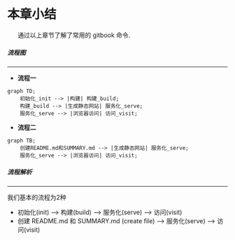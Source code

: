 # 本章小结
&nbsp;&nbsp;&nbsp;&nbsp;&nbsp;&nbsp;通过以上章节了解了常用的 gitbook 命令.
##### 流程图
---
* **流程一**
```mermaid
graph TD;
    初始化_init --> |构建| 构建_build;
    构建_build --> |生成静态网站| 服务化_serve;
    服务化_serve --> |浏览器访问| 访问_visit;
```
* **流程二**
```mermaid
graph TB;
    创建README.md和SUMMARY.md --> |生成静态网站| 服务化_serve;
    服务化_serve --> |浏览器访问| 访问_visit;
```
##### 流程解析
---
我们基本的流程为2种
 - 初始化(init) --> 构建(build) --> 服务化(serve) --> 访问(visit)
 - 创建 README.md 和 SUMMARY.md (create file) --> 服务化(serve) --> 访问(visit)